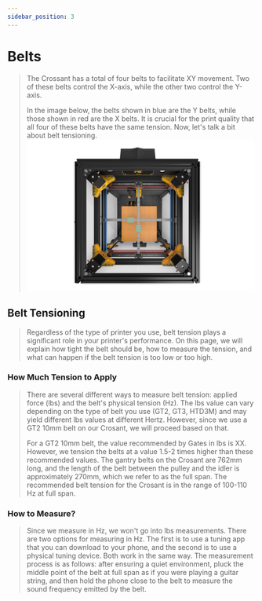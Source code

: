 ```yaml
---
sidebar_position: 3
---
```


# Belts

>The Crossant has a total of four belts to facilitate XY movement. Two of these belts control the X-axis, while the other two control the Y-axis.
>
>In the image below, the belts shown in blue are the Y belts, while those shown in red are the X belts. It is crucial for the print quality that all four of these belts have the same tension. Now, let's talk a bit about belt tensioning.
>![Guide](../../../../static/img/belts/belts.png)
>

## Belt Tensioning
>Regardless of the type of printer you use, belt tension plays a significant role in your printer's performance. On this page, we will explain how tight the belt should be, how to measure the tension, and what can happen if the belt tension is too low or too high.

### How Much Tension to Apply
>There are several different ways to measure belt tension: applied force (lbs) and the belt's physical tension (Hz). The lbs value can vary depending on the type of belt you use (GT2, GT3, HTD3M) and may yield different lbs values at different Hertz. However, since we use a GT2 10mm belt on our Crosant, we will proceed based on that.
>
>For a GT2 10mm belt, the value recommended by Gates in lbs is XX. However, we tension the belts at a value 1.5-2 times higher than these recommended values. The gantry belts on the Crosant are 762mm long, and the length of the belt between the pulley and the idler is approximately 270mm, which we refer to as the full span. The recommended belt tension for the Crosant is in the range of 100-110 Hz at full span.

### How to Measure?
>Since we measure in Hz, we won't go into lbs measurements. There are two options for measuring in Hz. The first is to use a tuning app that you can download to your phone, and the second is to use a physical tuning device. Both work in the same way. The measurement process is as follows: after ensuring a quiet environment, pluck the middle point of the belt at full span as if you were playing a guitar string, and then hold the phone close to the belt to measure the sound frequency emitted by the belt.